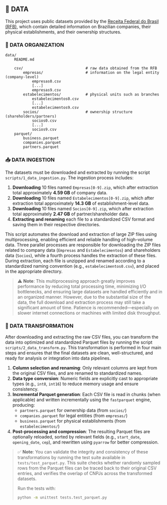 ## 📁 DATA

This project uses public datasets provided by the [Receita Federal do Brasil (RFB)](https://arquivos.receitafederal.gov.br/dados/cnpj/dados_abertos_cnpj/), which contain detailed information on Brazilian companies, their physical establishments, and their ownership structures.

### 📂 DATA ORGANIZATION

```
data/
    README.md

    csv/                            # raw data obtained from the RFB
        empresas/                   # information on the legal entity (company-level)
            empresas0.csv
            [...]
            empresas9.csv
        estabelecimentos/           # physical units such as branches
            estabelecimentos0.csv
            [...]
            estabelecimentos9.csv
        socios/                     # ownership structure (shareholders/partners)
            socios0.csv
            [...]
            socios9.csv
    parquet/
        business.parquet
        companies.parquet
        partners.parquet
```

### 📥 DATA INGESTION

The datasets must be downloaded and extracted by running the script `scripts/1_data_ingestion.py`. The ingestion process includes:

1. **Downloading** 10 files named `Empresas[0-9].zip`, which after extraction total approximately **4.59 GB** of company data.
2. **Downloading** 10 files named `Estabelecimentos[0-9].zip`, which after extraction total approximately **14.3 GB** of establishment-level data.
3. **Downloading** 10 files named `Socios[0-9].zip`, which after extraction total approximately **2.47 GB** of partner/shareholder data.
4. **Extracting and renaming** each file to a standardized CSV format and saving them in their respective directories.

This script automates the download and extraction of large ZIP files using multiprocessing, enabling efficient and reliable handling of high-volume data. Three parallel processes are responsible for downloading the ZIP files related to company data (`Empresas` and `Estabelecimentos`) and shareholders data (`Socios`), while a fourth process handles the extraction of these files. During extraction, each file is unzipped and renamed according to a standardized naming convention (e.g., `estabelecimentos0.csv`), and placed in the appropriate directory.

> ⚠️ **Note**: This multiprocessing approach greatly improves performance by reducing total processing time, minimizing I/O bottlenecks, and ensuring large datasets are handled efficiently and in an organized manner. However, due to the substantial size of the data, the full download and extraction process may still take a significant amount of time. Patience is recommended—especially on slower internet connections or machines with limited disk throughput.

### 🔄 DATA TRANSFORMATION

After downloading and extracting the raw CSV files, you can transform the data into optimized and standardized Parquet files by running the script `scripts/2_data_transform.py`. This transformation is performed in four main steps and ensures that the final datasets are clean, well-structured, and ready for analysis or integration into data pipelines.

1. **Column selection and renaming**: Only relevant columns are kept from the original CSV files, and are renamed to standardized names.
2. **Data type conversion**: Numeric fields are explicitly cast to appropriate types (e.g., `int8`, `int16`) to reduce memory usage and ensure consistency.
3. **Incremental Parquet generation**: Each CSV file is read in chunks (when applicable) and written incrementally using the `fastparquet` engine, producing:
   - `partners.parquet` for ownership data (from `socios/`)
   - `companies.parquet` for legal entities (from `empresas/`)
   - `business.parquet` for physical establishments (from `estabelecimentos/`)
4. **Post-processing and compression**: The resulting Parquet files are optionally reloaded, sorted by relevant fields (e.g., `start_date`, `opening_date`, `cep`), and rewritten using `pyarrow` for better compression.

> ✅ **Note**: You can validate the integrity and consistency of these transformations by running the test suite available in `tests/test_parquet.py`. This suite checks whether randomly sampled rows from the Parquet files can be traced back to their original CSV entries, and verifies the overlap of CNPJs across the transformed datasets.
>
> Run the tests with:
> 
>```bash
>python -m unittest tests.test_parquet.py
>```
